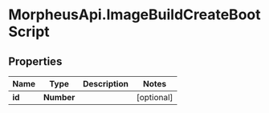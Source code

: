 # MorpheusApi.ImageBuildCreateBootScript

## Properties

Name | Type | Description | Notes
------------ | ------------- | ------------- | -------------
**id** | **Number** |  | [optional] 


